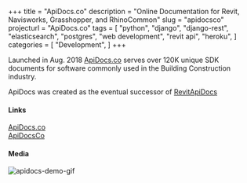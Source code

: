 +++
title = "ApiDocs.co"
description = "Online Documentation for Revit, Navisworks, Grasshopper, and RhinoCommon"
slug = "apidocsco"
projecturl = "ApiDocs.co"
tags = [
    "python",
    "django",
    "django-rest",
    "elasticsearch",
    "postgres",
    "web development",
    "revit api",
    "heroku",
]
categories = [
    "Development",
]
+++

Launched in Aug. 2018 [ApiDocs.co](https://apidocs.co) serves over 120K unique SDK documents for software commonly used in the Building Construction industry.

ApiDocs was created as the eventual successor of [RevitApiDocs](/stuff/revitapidocs)

#### Links

<div class="links">
    <i class="fas fa-link"></i>
    <a href="https://apidocs.co">ApiDocs.co</a>
    <br>
    <i class="fab fa-twitter"></i>
    <a href="https://twitter.com/apidocsco">ApiDocsCo</a>
</div>

#### Media

![apidocs-demo-gif](/img/apidocs-demo.gif)
